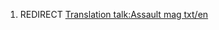 1.  REDIRECT [Translation talk:Assault mag
    txt/en](Translation_talk:Assault_mag_txt/en "wikilink")